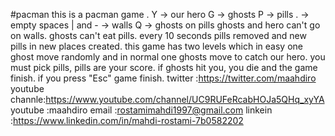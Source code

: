 #pacman
this is a pacman game .
Y -> our hero
G -> ghosts
P -> pills
. -> empty spaces
| and - -> walls
Q -> ghosts on pills
ghosts and hero can't go on walls.
ghosts can't eat pills.
every 10 seconds pills removed and new pills in new places created.
this game has two levels which in easy one ghost move randomly and in normal one ghosts move to catch our hero.
you must pick pills, pills are your score.
if ghosts hit you, you die and the game finish.
if you press "Esc" game finish.
twitter :https://twitter.com/maahdiro
youtube channle:https://www.youtube.com/channel/UC9RUFeRcabHOJa5QHq_xyYA
youtube :maahdiro
email :rostamimahdi1997@gmail.com
linkein :https://www.linkedin.com/in/mahdi-rostami-7b0582202